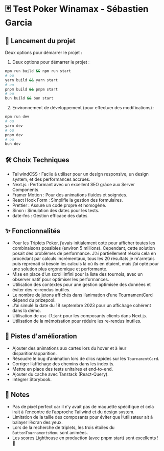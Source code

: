 # 🃏 Test Poker Winamax - Sébastien Garcia

## 🚀 Lancement du projet

Deux options pour démarrer le projet :

1. Deux options pour démarrer le projet :

```bash
npm run build && npm run start
# ou
yarn build && yarn start
# ou
pnpm build && pnpm start
# ou
bun build && bun start
```

2. Environnement de développement (pour effectuer des modifications) :

```bash
npm run dev
# ou
yarn dev
# ou
pnpm dev
# ou
bun dev
```

## 🛠️ Choix Techniques

- TailwindCSS : Facile à utiliser pour un design responsive, un design system, et des performances accrues.
- Next.js : Performant avec un excellent SEO grâce aux Server Components.
- Framer Motion : Pour des animations fluides et soignées.
- React Hook Form : Simplifie la gestion des formulaires.
- Prettier : Assure un code propre et homogène.
- Sinon : Simulation des dates pour les tests.
- date-fns : Gestion efficace des dates.

## ✨ Fonctionnalités

- Pour les Triplets Poker, j’avais initialement opté pour afficher toutes les combinaisons possibles (environ 5 millions). Cependant, cette solution posait des problèmes de performance. J’ai partiellement résolu cela en procédant par calculs incrémentaux, tous les 20 résultats je m'arretais puis reprenait si besoin les calculs là où ils en étaient, mais j’ai opté pour une solution plus ergonomique et performante.
- Mise en place d’un scroll infini pour la liste des tournois, avec un observer natif pour optimiser les performances.
- Utilisation des contextes pour une gestion optimisée des données et éviter des re-rendus inutiles.
- Le nombre de jetons affichés dans l’animation d’une TournamentCard dépend du prizepool.
- J’ai simulé la date du 18 septembre 2023 pour un affichage cohérent dans la démo.
- Utilisation de `use Client` pour les composants clients dans Next.js.
- Utilisation de la mémoïsation pour réduire les re-rendus inutiles.

## 🔧 Pistes d'amélioration

- Ajouter des animations aux cartes lors du hover et à leur disparition/apparition.
- Résoudre le bug d’animation lors de clics rapides sur les `TournamentCard`.
- Corriger l’affichage des chemins dans les index.ts.
- Mettre en place des tests unitaires et end-to-end.
- Ajouter du cache avec Tanstack (React-Query).
- Intégrer Storybook.

## 📝 Notes

- Pas de pixel perfect car il n’y avait pas de maquette spécifique et cela irait à l’encontre de l’approche Tailwind et du design system.
- Limitation de la taille des composants pour éviter que l’utilisateur ait à balayer l’écran des yeux.
- Lors de la recherche de triplets, les trois étoiles du `ButtonTournamentsMenu` sont animées.
- Les scores Lighthouse en production (avec pnpm start) sont excellents ! 🚀
